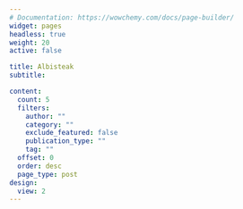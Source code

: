 ```yaml
---
# Documentation: https://wowchemy.com/docs/page-builder/
widget: pages
headless: true
weight: 20
active: false

title: Albisteak
subtitle:

content:
  count: 5
  filters:
    author: ""
    category: ""
    exclude_featured: false
    publication_type: ""
    tag: ""
  offset: 0
  order: desc
  page_type: post
design:
  view: 2
---
```

